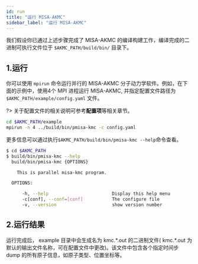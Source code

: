 ```yaml
---
id: run
title: "运行 MISA-AKMC"
sidebar_label: "运行 MISA-AKMC"
---
```


我们假设你已通过上述步骤完成了 MISA-AKMC 的编译构建工作，编译完成的二进制可执行文件位于 `$AKMC_PATH/build/bin/` 目录下。

## 1.运行
你可以使用 `mpirun` 命令运行并行的 MISA-AKMC 分子动力学软件。例如，在下面的示例中，使用4个 MPI 进程运行 MISA-AKMC, 并指定配置文件路径为 `$AKMC_PATH/example/config.yaml` 文件。

?> 关于配置文件的相关说明可参考**配置项**等相关章节。

```bash
cd $AKMC_PATH/example
mpirun -n 4 ../build/bin/pmisa-kmc -c config.yaml
```
更多信息可以通过执行`$AKMC_PATH/build/bin/pmisa-kmc --help`命令查看。

```bash
$ cd $AKMC_PATH
$ build/bin/pmisa-kmc --help
  build/bin/pmisa-kmc {OPTIONS}

    This is parallel misa-kmc program.

  OPTIONS:

      -h, --help                        Display this help menu
      -c[conf], --conf=[conf]           The configure file
      -v, --version                     show version number
```

## 2.运行结果

运行完成后， example 目录中会生成名为 kmc.\*.out 的二进制文件( kmc.\*.out 为默认的输出文件名称，可在配置文件中更改)。该文件中包含各个指定时间步 dump 的所有原子信息，如原子类型、位置坐标等。